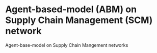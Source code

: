 # Agent-based-model (ABM) on Supply Chain Management (SCM) network
Agent-base-model on Supply Chain Mangement networks

